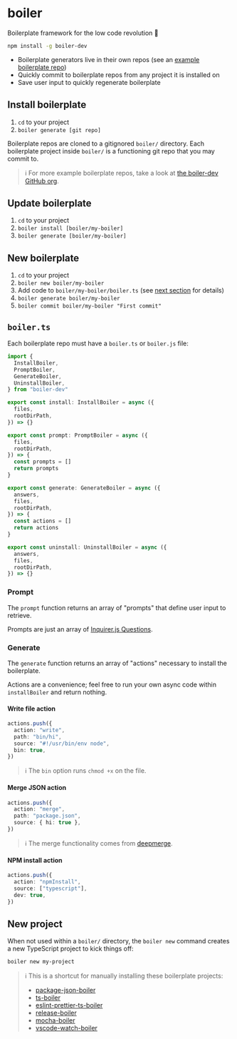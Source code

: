 # boiler

Boilerplate framework for the low code revolution 🥘

```bash
npm install -g boiler-dev
```

- Boilerplate generators live in their own repos (see an [example boilerplate repo](https://github.com/boiler-dev/package-json-boiler))
- Quickly commit to boilerplate repos from any project it is installed on
- Save user input to quickly regenerate boilerplate

## Install boilerplate

1. `cd` to your project
2. `boiler generate [git repo]`

Boilerplate repos are cloned to a gitignored `boiler/` directory. Each boilerplate project inside `boiler/` is a functioning git repo that you may commit to.

> ℹ️ For more example boilerplate repos, take a look at [the boiler-dev GitHub org](https://github.com/boiler-dev).

## Update boilerplate

1. `cd` to your project
2. `boiler install [boiler/my-boiler]`
3. `boiler generate [boiler/my-boiler]`

## New boilerplate

1. `cd` to your project
2. `boiler new boiler/my-boiler`
3. Add code to `boiler/my-boiler/boiler.ts` (see [next section](#boilerts) for details)
4. `boiler generate boiler/my-boiler`
5. `boiler commit boiler/my-boiler "First commit"`

## `boiler.ts`

Each boilerplate repo must have a `boiler.ts` or `boiler.js` file:

```ts
import {
  InstallBoiler,
  PromptBoiler,
  GenerateBoiler,
  UninstallBoiler,
} from "boiler-dev"

export const install: InstallBoiler = async ({
  files,
  rootDirPath,
}) => {}

export const prompt: PromptBoiler = async ({
  files,
  rootDirPath,
}) => {
  const prompts = []
  return prompts
}

export const generate: GenerateBoiler = async ({
  answers,
  files,
  rootDirPath,
}) => {
  const actions = []
  return actions
}

export const uninstall: UninstallBoiler = async ({
  answers,
  files,
  rootDirPath,
}) => {}
```

### Prompt

The `prompt` function returns an array of "prompts" that define user input to retrieve.

Prompts are just an array of [Inquirer.js Questions](https://github.com/SBoudrias/Inquirer.js/#objects).

### Generate

The `generate` function returns an array of "actions" necessary to install the boilerplate.

Actions are a convenience; feel free to run your own async code within `installBoiler` and return nothing.

#### Write file action

```ts
actions.push({
  action: "write",
  path: "bin/hi",
  source: "#!/usr/bin/env node",
  bin: true,
})
```

> ℹ️ The `bin` option runs `chmod +x` on the file.

#### Merge JSON action

```ts
actions.push({
  action: "merge",
  path: "package.json",
  source: { hi: true },
})
```

> ℹ️ The merge functionality comes from [deepmerge](https://github.com/TehShrike/deepmerge).

#### NPM install action

```ts
actions.push({
  action: "npmInstall",
  source: ["typescript"],
  dev: true,
})
```

## New project

When not used within a `boiler/` directory, the `boiler new` command creates a new TypeScript project to kick things off:

```bash
boiler new my-project
```

> ℹ️ This is a shortcut for manually installing these boilerplate projects:
>
> - [package-json-boiler](https://github.com/boiler-dev/package-json-boiler)
> - [ts-boiler](https://github.com/boiler-dev/ts-boiler)
> - [eslint-prettier-ts-boiler](https://github.com/boiler-dev/eslint-prettier-ts-boiler)
> - [release-boiler](https://github.com/boiler-dev/release-boiler)
> - [mocha-boiler](https://github.com/boiler-dev/mocha-boiler)
> - [vscode-watch-boiler](https://github.com/boiler-dev/vscode-watch-boiler)
